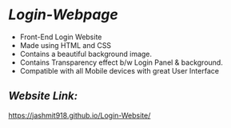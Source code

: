 # *Login-Webpage*
- Front-End Login Website
- Made using HTML and CSS
- Contains a beautiful background image.
- Contains Transparency effect b/w Login Panel & background.
- Compatible with all Mobile devices with great User Interface

## *Website Link:*
https://jashmit918.github.io/Login-Website/
